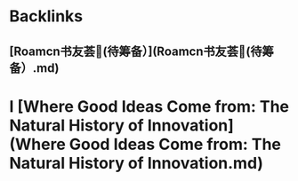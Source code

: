 
# Backlinks
## [Roamcn书友荟🥝(待筹备）](Roamcn书友荟🥝(待筹备）.md)

# I [Where Good Ideas Come from: The Natural History of Innovation](Where Good Ideas Come from: The Natural History of Innovation.md)

